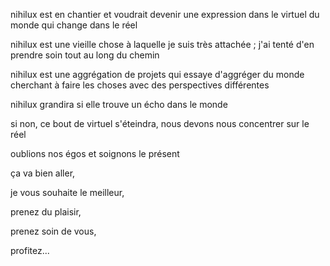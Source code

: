 nihilux est en chantier et voudrait devenir une expression dans le virtuel du monde qui change dans le réel

nihilux est une vieille chose à laquelle je suis très attachée ; j'ai tenté d'en prendre soin tout au long du chemin

nihilux est une aggrégation de projets qui essaye d'aggréger du monde cherchant à faire les choses avec des perspectives différentes

nihilux grandira si elle trouve un écho dans le monde

si non, ce bout de virtuel s'éteindra, nous devons nous concentrer sur le réel

oublions nos égos et soignons le présent

ça va bien aller,

je vous souhaite le meilleur,

prenez du plaisir,

prenez soin de vous,

profitez...
